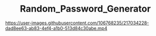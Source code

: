 <h1 align="center"> Random_Password_Generator</h1>

https://user-images.githubusercontent.com/106768235/217034228-dad8ee63-ab83-4ef4-a1b0-513d84c30abe.mp4

